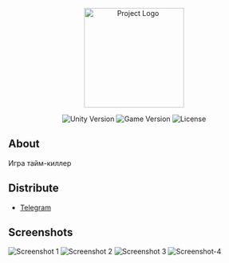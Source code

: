 <p align="center">
      <img src="https://i.ibb.co/zfDTMqk/Logo.png" alt="Project Logo" width="200">
</p>

<p align="center">
   <img src="https://img.shields.io/badge/Unity%202022.3.15f1%20LTS%20-%20Version%20-%20violet" alt="Unity Version">
   <img src="https://img.shields.io/badge/Build-Game%20Version-greenyellow" alt="Game Version">
   <img src="https://img.shields.io/badge/No%20Licence-Licence-whitered" alt="License">
</p>

## About

Игра тайм-киллер

## Distribute

- [Telegram](https://t.me/ghgkgkrjkfjfjkxeddkkw)

## Screenshots

<p>
      <img src="https://i.ibb.co/DQNQvd1/Screenshot-1.png" alt="Screenshot 1">
      <img src="https://i.ibb.co/8XKLgFB/Screenshot-2.png" alt="Screenshot 2">
      <img src="https://i.ibb.co/cxNzbg4/Screenshot-3.png" alt="Screenshot 3">
      <img src="https://i.ibb.co/Zhcyk0T/Screenshot-4.png" alt="Screenshot-4">
</p>
